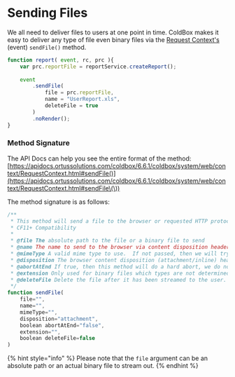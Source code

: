 # Sending Files

We all need to deliver files to users at one point in time. ColdBox makes it easy to deliver any type of file even binary files via the [Request Context's](../request-context.md) (event) `sendFile()` method.

```javascript
function report( event, rc, prc ){
    var prc.reportFile = reportService.createReport();
    
    event
        .sendFile(
            file = prc.reportFile,
            name = "UserReport.xls",
            deleteFile = true
        )
        .noRender();
}
```

### Method Signature

The API Docs can help you see the entire format of the method: [https://apidocs.ortussolutions.com/coldbox/6.6.1/coldbox/system/web/context/RequestContext.html#sendFile()](https://apidocs.ortussolutions.com/coldbox/6.6.1/coldbox/system/web/context/RequestContext.html#sendFile\(\))

The method signature is as follows:

```javascript
/**
 * This method will send a file to the browser or requested HTTP protocol according to arguments.
 * CF11+ Compatibility
 *
 * @file The absolute path to the file or a binary file to send
 * @name The name to send to the browser via content disposition header.  If not provided then the name of the file or a UUID for a binary file will be used
 * @mimeType A valid mime type to use.  If not passed, then we will try to use one according to file type
 * @disposition The browser content disposition (attachment/inline) header
 * @abortAtEnd If true, then this method will do a hard abort, we do not recommend this, prefer the event.noRender() for a graceful abort.
 * @extension Only used for binary files which types are not determined.
 * @deleteFile Delete the file after it has been streamed to the user. Only used if file is not binary.
 */
function sendFile(
    file="",
    name="",
    mimeType="",
    disposition="attachment",
    boolean abortAtEnd="false",
    extension="",
    boolean deleteFile=false
)
```

{% hint style="info" %}
Please note that the `file` argument can be an absolute path or an actual binary file to stream out.
{% endhint %}
